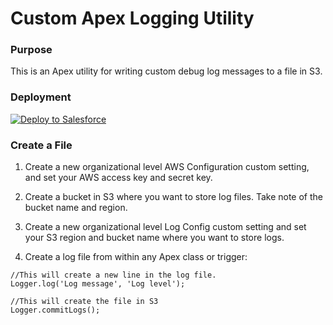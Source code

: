 # Custom Apex Logging Utility

### Purpose
This is an Apex utility for writing custom debug log messages to a file in S3.

### Deployment
<a href="https://githubsfdeploy.herokuapp.com?owner=cheynepierce&repo=Apex-S3-Logging-Utility">
  <img alt="Deploy to Salesforce"
       src="https://raw.githubusercontent.com/afawcett/githubsfdeploy/master/src/main/webapp/resources/img/deploy.png">
</a>

### Create a File
1. Create a new organizational level AWS Configuration custom setting, and set your AWS access key and secret key.

2. Create a bucket in S3 where you want to store log files. Take note of the bucket name and region.

3. Create a new organizational level Log Config custom setting and set your S3 region and bucket name where you want to store logs.

4. Create a log file from within any Apex class or trigger:

```
//This will create a new line in the log file.
Logger.log('Log message', 'Log level');

//This will create the file in S3
Logger.commitLogs();
```

